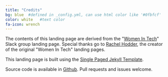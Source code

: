 ```yaml
---
title: "Credits"
bg: blue  #defined in _config.yml, can use html color like '#0fbfcf'
color: white   #text color
fa-icon: wrench
---
```


The contents of this landing page are derived from the "[Women In Tech](http://witchat.github.io/)" Slack group landing page. Special thanks go to [Rachel Hodder](https://twitter.com/zenparty), the creator of the original "Women In Tech" landing pages.

This landing page is built using the [Single Paged Jekyll Template](https://github.com/t413/SinglePaged).

Source code is available in [Github](https://github.com/sriramsub/saas). Pull requests and issues welcome.
